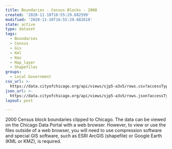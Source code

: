 ```yaml
---
title: Boundaries - Census Blocks - 2000
created: '2020-11-10T16:55:29.682599'
modified: '2020-11-10T16:55:29.682610'
state: active
type: dataset
tags:
  - Boundaries
  - Census
  - Gis
  - Kml
  - Kmz
  - Map_layer
  - Shapefiles
groups:
  - Local Government
csv_url: >-
  https://data.cityofchicago.org/api/views/sjp5-a3v5/rows.csv?accessType=DOWNLOAD
json_url: >-
  https://data.cityofchicago.org/api/views/sjp5-a3v5/rows.json?accessType=DOWNLOAD
layout: post

---
```

2000 Census block boundaries clipped to Chicago. The data can be viewed on the Chicago Data Portal with a web browser. However, to view or use the files outside of a web browser, you will need to use compression software and special GIS software, such as ESRI ArcGIS (shapefile) or Google Earth (KML or KMZ), is required.
